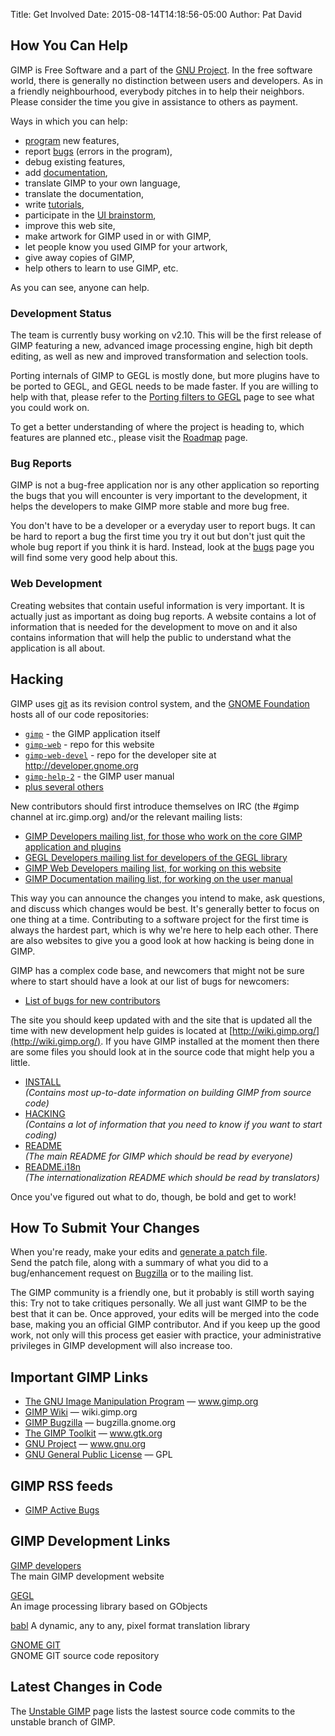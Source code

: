 Title: Get Involved
Date: 2015-08-14T14:18:56-05:00
Author: Pat David


<figure>
<script type='text/javascript' src='https://www.openhub.net/p/gimp/widgets/project_basic_stats?format=js'></script>
</figure>

## How You Can Help

GIMP is <span class="help" title="software that may be modified and
distributed freely, as long as you do not deny other users these
freedoms">Free Software</span> and a part of the [GNU Project](http://www.gnu.org/). In the free software world, there is generally no distinction between users and developers. As in a friendly neighbourhood, everybody pitches in to help their neighbors. Please consider the time you give in assistance to others as payment.

Ways in which you can help:

*   [program](http://wiki.gimp.org/) new features,
*   report [bugs](/bugs/) (errors in the program),
*   debug existing features,
*   add [documentation](/docs/),
*   translate GIMP to your own language,
*   translate the documentation,
*   write [tutorials](/tutorials/),
*   participate in the [UI brainstorm](http://gimp-brainstorm.blogspot.com/),
*   improve this web site,
*   make artwork for GIMP used in or with GIMP,
*   let people know you used GIMP for your artwork,
*   give away copies of GIMP,
*   help others to learn to use GIMP, etc.

As you can see, anyone can help.

### Development Status

The team is currently busy working on v2.10\. This will be the first release of GIMP featuring a new, advanced image processing engine, high bit depth editing, as well as new and improved transformation and selection tools.

Porting internals of GIMP to GEGL is mostly done, but more plugins have to be ported to GEGL, and GEGL needs to be made faster. If you are willing to help with that, please refer to the [Porting filters to GEGL](http://wiki.gimp.org/index.php/Hacking:Porting_filters_to_GEGL) page to see what you could work on.

To get a better understanding of where the project is heading to, which features are planned etc., please visit the [Roadmap](http://wiki.gimp.org/index.php/Roadmap) page.

### Bug Reports

GIMP is not a bug-free application nor is any other application so reporting the bugs that you will encounter is very important to the development, it helps the developers to make GIMP more stable and more bug free.

You don't have to be a developer or a everyday user to report bugs. It can be hard to report a bug the first time you try it out but don't just quit the whole bug report if you think it is hard. Instead, look at the [bugs](/bugs/) page you will find some very good help about this.

### Web Development

Creating websites that contain useful information is very important. It is actually just as important as doing bug reports. A website contains a lot of information that is needed for the development to move on and it also contains information that will help the public to understand what the application is all about.

## Hacking

GIMP uses [git](https://git-scm.com/) as its revision control system, and the [GNOME Foundation](https://www.gnome.org/) hosts all of our code repositories:

*   [`gimp`](https://git.gnome.org/browse/gimp/) - the GIMP application itself
*   [`gimp-web`](https://git.gnome.org/browse/gimp-web/) - repo for this website
*   [`gimp-web-devel`](https://git.gnome.org/browse/gimp-web-devel/) - repo for the developer site at <http://developer.gnome.org>
*   [`gimp-help-2`](https://git.gnome.org/browse/gimp-help-2/) - the GIMP user manual
*   [plus several others](https://git.gnome.org/browse/?q=gimp)

New contributors should first introduce themselves on IRC (the #gimp channel at irc.gimp.org) and/or the relevant mailing lists:

*   [GIMP Developers mailing list, for those who work on the core GIMP application and plugins](https://mail.gnome.org/mailman/listinfo/gimp-developer-list)
*   [GEGL Developers mailing list for developers of the GEGL library](https://mail.gnome.org/mailman/listinfo/gegl-developer-list)
*   [GIMP Web Developers mailing list, for working on this website](https://mail.gnome.org/mailman/listinfo/gimp-web-list)
*   [GIMP Documentation mailing list, for working on the user manual](https://mail.gnome.org/mailman/listinfo/gimp-docs-list)

This way you can announce the changes you intend to make, ask questions, and discuss which changes would be best. It's generally better to focus on one thing at a time. Contributing to a software project for the first time is always the hardest part, which is why we're here to help each other. There are also websites to give you a good look at how hacking is being done in GIMP.

GIMP has a complex code base, and newcomers that might not be sure where to start should have a look at our list of bugs for newcomers:

* [List of bugs for new contributors](https://bugzilla.gnome.org/buglist.cgi?bug_status=UNCONFIRMED&bug_status=NEW&bug_status=ASSIGNED&bug_status=REOPENED&keywords=newcomers&product=GIMP)


The site you should keep updated with and the site that is updated all the time with new development help guides is located at [http://wiki.gimp.org/](http://wiki.gimp.org/). If you have GIMP installed at the moment then there are some files you should look at in the source code that might help you a little.

*   [INSTALL](https://git.gnome.org/browse/gimp/plain/INSTALL.in)  
     _(Contains most up-to-date information on building GIMP from source code)_
*   [HACKING](https://git.gnome.org/browse/gimp/plain/HACKING)  
     _(Contains a lot of information that you need to know if you want to start coding)_
*   [README](https://git.gnome.org/browse/gimp/plain/README)  
     _(The main README for GIMP which should be read by everyone)_
*   [README.i18n](https://git.gnome.org/browse/gimp/plain/README.i18n)  
     _(The internationalization README which should be read by translators)_

Once you've figured out what to do, though, be bold and get to work!

## How To Submit Your Changes

When you're ready, make your edits and [generate a patch file](https://git-scm.com/docs/git-format-patch).  
Send the patch file, along with a summary of what you did to a bug/enhancement request on [Bugzilla](https://bugzilla.gnome.org/enter_bug.cgi?product=gimp-web) or to the mailing list. 

The GIMP community is a friendly one, but it probably is still worth saying this: Try not to take critiques personally. We all just want GIMP to be the best that it can be. Once approved, your edits will be merged into the code base, making you an official GIMP contributor. And if you keep up the good work, not only will this process get easier with practice, your administrative privileges in GIMP development will also increase too.

## Important GIMP Links

*   [The GNU Image Manipulation Program](//www.gimp.org/) — www.gimp.org
*   [GIMP Wiki](http://wiki.gimp.org/) — wiki.gimp.org
*   [GIMP Bugzilla](https://bugzilla.gnome.org/) — bugzilla.gnome.org
*   [The GIMP Toolkit](http://www.gtk.org/) — www.gtk.org
*   [GNU Project](http://www.gnu.org/) — www.gnu.org
*   [GNU General Public License](/about/COPYING) — GPL

## GIMP RSS feeds

*   [GIMP Active Bugs](https://bugzilla.gnome.org/buglist.cgi?bug_file_loc_type=substring&bug_status=UNCONFIRMED&bug_status=NEW&bug_status=ASSIGNED&bug_status=NEEDINFO&bug_status=REOPENED&bug_status=RESOLVED&bug_status=VERIFIED&bug_status=CLOSED&changedin=7&chfieldto=Now&product=GIMP&query_format=advanced&title=Bug%20List:%20GIMP%20-%20Current%20Bug%20Week&ctype=atom)

## <a name="development"></a>GIMP Development Links

[GIMP developers](http://wiki.gimp.org)  
 The main GIMP development website

[GEGL](http://www.gegl.org/)  
 An image processing library based on GObjects

[babl](http://gegl.org/babl/)
 A dynamic, any to any, pixel format translation library

[GNOME GIT](https://git.gnome.org/)  
 GNOME GIT source code repository

## Latest Changes in Code

The [Unstable GIMP](https://git.gnome.org/browse/gimp/log/) page lists the lastest source code commits to the unstable branch of GIMP.
